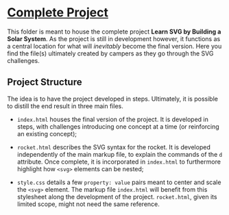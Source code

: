# [Complete Project](https://codepen.io/borntofrappe/full/gJpKxx)

This folder is meant to house the complete project **Learn SVG by Building a Solar System**. As the project is still in development however, it functions as a central location for what will _inevitably_ become the final version. Here you find the file(s) ultimately created by campers as they go through the SVG challenges.

## Project Structure

The idea is to have the project developed in steps. Ultimately, it is possible to distill the end result in three main files.

- `index.html` houses the final version of the project. It is developed in steps, with challenges introducing one concept at a time (or reinforcing an existing concept);

- `rocket.html` describes the SVG syntax for the rocket. It is developed independently of the main markup file, to explain the commands of the `d` attribute. Once complete, it is incorporated in `index.html` to furthermore highlight how `<svg>` elements can be nested;

- `style.css` details a few `property: value` pairs meant to center and scale the `<svg>` element. The markup file `index.html` will benefit from this stylesheet along the development of the project. `rocket.html`, given its limited scope, might not need the same reference.